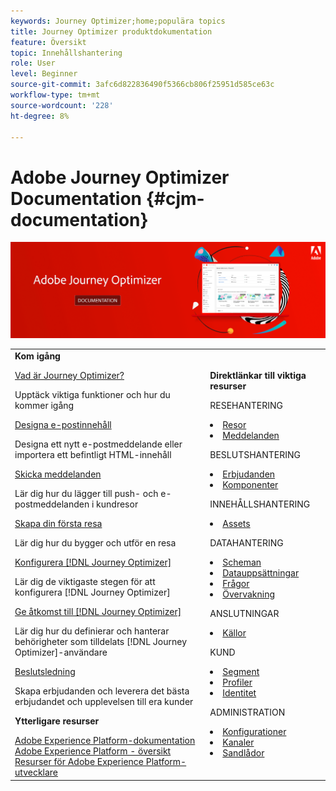 ```yaml
---
keywords: Journey Optimizer;home;populära topics
title: Journey Optimizer produktdokumentation
feature: Översikt
topic: Innehållshantering
role: User
level: Beginner
source-git-commit: 3afc6d822836490f5366cb806f25951d585ce63c
workflow-type: tm+mt
source-wordcount: '228'
ht-degree: 8%

---
```


# Adobe Journey Optimizer Documentation {#cjm-documentation}

![](using/assets/do-not-localize/banner-cjm.png)


<table style="table-layout:fixed">
<tr>
  <td>
    <div><strong>Kom igång</strong>
    </div>
    <p>
    <em></em>
    <p>
    <div>
      <a href="using/get-started.md">Vad är Journey Optimizer?</a>
    </div>
    <p>Upptäck viktiga funktioner och hur du kommer igång
    <p>
    <div>
      <a href="using/design-emails.md">Designa e-postinnehåll</a>
    </div>
    <p>
    Designa ett nytt e-postmeddelande eller importera ett befintligt HTML-innehåll
    <p>
    <div>
      <a href="using/building-journeys/journeys-message.md">Skicka meddelanden</a>
    </div>
    <p>Lär dig hur du lägger till push- och e-postmeddelanden i kundresor
    <p>
    <div>
    <a href="using/building-journeys/journeys-uc.md">Skapa din första resa</a>
    </div>
    <p>Lär dig hur du bygger och utför en resa
    <p>
    <div>
    <a href="using/configuration/get-started-configuration.md">Konfigurera [!DNL Journey Optimizer]</a>
    </div>
    <p>Lär dig de viktigaste stegen för att konfigurera [!DNL Journey Optimizer]
    <p>
    <div>
    <a href="using/administration/permissions-overview.md">Ge åtkomst till [!DNL Journey Optimizer]</a>
    </div>
    <p>Lär dig hur du definierar och hanterar behörigheter som tilldelats [!DNL Journey Optimizer]-användare
    <p>
    <div>
    <a href="using/offers/get-started/starting-offer-decisioning.md">Beslutsledning</a>
    </div>
    <p>Skapa erbjudanden och leverera det bästa erbjudandet och upplevelsen till era kunder
    <p>
    <p>
    <div><strong>Ytterligare resurser</strong>
    </div>
    <p>
    <p>
    <div>
      <a href="https://experienceleague.adobe.com/docs/experience-platform/landing/home.html">Adobe Experience Platform-dokumentation</a>
    </div>
      <div>
      <a href="https://experienceleague.adobe.com/docs/experience-platform/access-control/home.html">Adobe Experience Platform - översikt</a>
    </div>
      <div>
      <a href="https://www.adobe.com/se/experience-platform/documentation-and-developer-resources.html">Resurser för Adobe Experience Platform-utvecklare</a>
    </div>
  </td>
   <td>
   <div><strong>Direktlänkar till viktiga resurser</strong>
    </div>
    <p>
    <em></em>
    <p>
    <p>RESEHANTERING</p>
    <li>
      <a href="using/building-journeys/journey-gs.md">Resor</a>
    </li>
    <li>
      <a href="using/create-message.md">Meddelanden</a>
    </li>
    <p>
    <p>BESLUTSHANTERING</p>
    <li>
      <a href="using/offers/get-started/starting-offer-decisioning.md">Erbjudanden</a>
    </li>
     <li>
      <a href="using/offers/offer-library/key-steps.md">Komponenter</a>
    </li>
    <p>
    <p>INNEHÅLLSHANTERING</p>
    <li>
      <a href="using/assets-essentials.md">Assets</a>
    </li>
    <p>
    <p>DATAHANTERING</p>
    <li>
      <a href="https://experienceleague.adobe.com/docs/experience-platform/xdm/tutorials/create-schema-ui.html">Scheman</a>
    </li>
     <li>
      <a href="https://experienceleague.adobe.com/docs/experience-platform/catalog/datasets/user-guide.html">Datauppsättningar</a>
    </li>
        <li>
      <a href="https://experienceleague.adobe.com/docs/experience-platform/query/ui/overview.html">Frågor</a>
    </li>
     <li>
      <a href="https://experienceleague.adobe.com/docs/experience-platform/ingestion/quality/monitor-data-ingestion.html">Övervakning</a>
    </li>
    <p>
    <p>ANSLUTNINGAR</p>
    <li>
      <a href="https://experienceleague.adobe.com/docs/experience-platform/sources/home.html">Källor</a>
    </li>
    <p>
    <p>KUND</p>
    <li>
      <a href="using/segment/about-segments.md">Segment</a>
    </li>
     <li>
      <a href="https://experienceleague.adobe.com/docs/experience-platform/profile/ui/user-guide.html">Profiler</a>
    </li>
    <li>
      <a href="https://experienceleague.adobe.com/docs/experience-platform/identity/namespaces.html#manage-namespaces">Identitet</a>
    </li>
    <p>
    <p>ADMINISTRATION</p>
    <li>
      <a href="using/configuration/about-data-sources-events-actions.md">Konfigurationer</a>
    </li>
    <li>
      <a href="using/configuration/get-started-configuration.md">Kanaler</a>
    </li>
     <li>
      <a href="using/administration/sandboxes.md">Sandlådor</a>
    </li>
  </td>
</tr>
</table>
